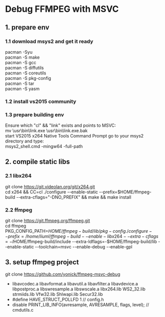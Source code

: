 # Debug FFMPEG with MSVC

## 1. prepare env
### 1.1 download msys2 and get it ready
pacman -Syu  
pacman -S make  
pacman -S gcc  
pacman -S diffutils  
pacman -S coreutils  
pacman -S pkg-config  
pacman -S tar  
pacman -S yasm  
### 1.2 install vs2015 community
### 1.3 prepare building env
Ensure which "cl" && "link" exists and points to MSVC:  
mv \usr\bin\link.exe \usr\bin\link.exe.bak  
start VS2015 x264 Native Tools Command Prompt go to your msys2 directory and type:  
msys2_shell.cmd -mingw64 -full-path  
## 2. compile static libs
### 2.1 libx264
git clone https://git.videolan.org/git/x264.git  
cd x264 && CC=cl ./configure  --enable-static  --prefix=$HOME/ffmpeg-build --extra-cflags="-DNO_PREFIX" && make && make install  
### 2.2 ffmpeg
git clone https://git.ffmpeg.org/ffmpeg.git  
cd ffmpeg  
PKG_CONFIG_PATH=$HOME/ffmpeg-build/lib/pkg-config ./configure --prefix=/home/liuml/ffmpeg-build --enable-libx264 --extra-cflags=-I$HOME/ffmpeg-build/include --extra-ldflags=-$HOME/ffmpeg-build/lib --enable-static --toolchain=msvc --enable-debug --enable-gpl  
## 3. setup ffmpeg project
git clone https://github.com/yonick/ffmpeg-msvc-debug  
* libavcodec.a
libavformat.a
libavutil.a
libavfilter.a
libavdevice.a
libpostproc.a
libswresample.a
libswscale.a
libx264.lib
WS2_32.lib
strmiids.lib
Vfw32.lib
Shlwapi.lib
Secur32.lib  
* #define HAVE_STRUCT_POLLFD 1  // config.h
* disable PRINT_LIB_INFO(avresample, AVRESAMPLE, flags, level); // cmdutils.c

